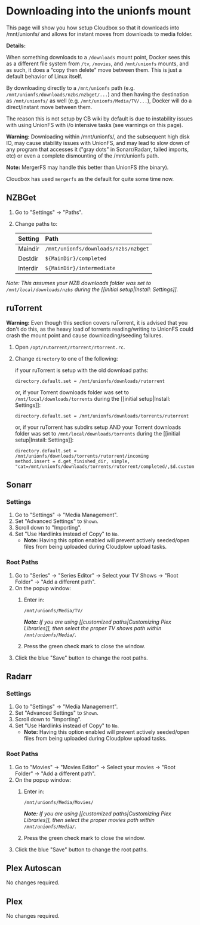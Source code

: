 # Downloading into the unionfs mount

This page will show you how setup Cloudbox so that it downloads into /mnt/unionfs/ and allows for instant moves from downloads to media folder.

**Details:**

When something downloads to a `/downloads` mount point, Docker sees this as a different file system from `/tv`, `/movies`, and `/mnt/unionfs` mounts, and as such, it does a “copy then delete” move between them. This is just a default behavior of Linux itself.

By downloading directly to a `/mnt/unionfs` path \(e.g. `/mnt/unionfs/downloads/nzbs/nzbget/...`\) and then having the destination as `/mnt/unionfs/` as well \(e.g. `/mnt/unionfs/Media/TV/...`\), Docker will do a direct/instant move between them.

The reason this is not setup by CB wiki by default is due to instability issues with using UnionFS with i/o intensive tasks \(see warnings on this page\).

**Warning:** Downloading within /mnt/unionfs/, and the subsequent high disk IO, may cause stability issues with UnionFS, and may lead to slow down of any program that accesses it \("gray dots" in Sonarr/Radarr, failed imports, etc\) or even a complete dismounting of the /mnt/unionfs path.

**Note:** MergerFS may handle this better than UnionFS \(the binary\).

Cloudbox has used `mergerfs` as the default for quite some time now.

## NZBGet

1. Go to "Settings" -&gt; "Paths".
2. Change paths to:

   | Setting | Path |
   | :--- | :--- |
   | Maindir | `/mnt/unionfs/downloads/nzbs/nzbget` |
   | Destdir | `${MainDir}/completed` |
   | Interdir | `${MainDir}/intermediate` |

_Note: This assumes your NZB downloads folder was set to `/mnt/local/downloads/nzbs` during the \[\[initial setup\|Install: Settings\]\]._

## ruTorrent

**Warning:** Even though this section covers ruTorrent, it is advised that you don't do this, as the heavy load of torrents reading/writing to UnionFS could crash the mount point and cause downloading/seeding failures.

1. Open `/opt/rutorrent/rtorrent/rtorrent.rc`.
2. Change `directory` to one of the following:

   if your ruTorrent is setup with the old download paths:

   ```text
   directory.default.set = /mnt/unionfs/downloads/rutorrent
   ```

   or, if your Torrent downloads folder was set to `/mnt/local/downloads/torrents` during the \[\[initial setup\|Install: Settings\]\]:

   ```text
   directory.default.set = /mnt/unionfs/downloads/torrents/rutorrent
   ```

   or, if your ruTorrent has subdirs setup AND your Torrent downloads folder was set to `/mnt/local/downloads/torrents` during the \[\[initial setup\|Install: Settings\]\]:

   ```text
   directory.default.set = /mnt/unionfs/downloads/torrents/rutorrent/incoming
   method.insert = d.get_finished_dir, simple, "cat=/mnt/unionfs/downloads/torrents/rutorrent/completed/,$d.custom1="
   ```

## Sonarr

### Settings

1. Go to "Settings" -&gt; "Media Management".
2. Set "Advanced Settings" to `Shown`.
3. Scroll down to "Importing".
4. Set "Use Hardlinks instead of Copy" to `No`.
   * **Note:** Having this option enabled will prevent actively seeded/open files from being uploaded during Cloudplow upload tasks.

### Root Paths

1. Go to "Series" -&gt; "Series Editor" -&gt; Select your TV Shows -&gt; "Root Folder" -&gt; "Add a different path".
2. On the popup window:
   1. Enter in:

      ```text
      /mnt/unionfs/Media/TV/
      ```

      _**Note:** If you are using \[\[customized paths\|Customizing Plex Libraries\]\], then select the proper TV shows path within `/mnt/unionfs/Media/`._

   2. Press the green check mark to close the window.
3. Click the blue "Save" button to change the root paths.

## Radarr

### Settings

1. Go to "Settings" -&gt; "Media Management".
2. Set "Advanced Settings" to `Shown`.
3. Scroll down to "Importing".
4. Set "Use Hardlinks instead of Copy" to `No`.
   * **Note:** Having this option enabled will prevent actively seeded/open files from being uploaded during Cloudplow upload tasks.

### Root Paths

1. Go to "Movies" -&gt; "Movies Editor" -&gt; Select your movies -&gt; "Root Folder" -&gt; "Add a different path".
2. On the popup window:
   1. Enter in:

      ```text
      /mnt/unionfs/Media/Movies/
      ```

      _**Note:** If you are using \[\[customized paths\|Customizing Plex Libraries\]\], then select the proper movies path within `/mnt/unionfs/Media/`._

   2. Press the green check mark to close the window.
3. Click the blue "Save" button to change the root paths.

## Plex Autoscan

No changes required.

## Plex

No changes required.

